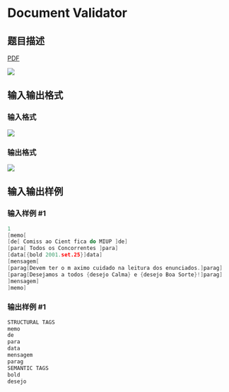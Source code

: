 # Document Validator

## 题目描述

[problemUrl]: https://uva.onlinejudge.org/index.php?option=com_onlinejudge&Itemid=8&category=10&page=show_problem&problem=772

[PDF](https://uva.onlinejudge.org/external/8/p831.pdf)

![](https://cdn.luogu.com.cn/upload/vjudge_pic/UVA831/3b3860e1aaadd81d2111e516ba3906ab0b290f37.png)

## 输入输出格式

### 输入格式

![](https://cdn.luogu.com.cn/upload/vjudge_pic/UVA831/c54794a66456c74156482972d87055f31bfa73bd.png)

### 输出格式

![](https://cdn.luogu.com.cn/upload/vjudge_pic/UVA831/2e36e27d4aa7f87bc6828da9282fc205b266977e.png)

## 输入输出样例

### 输入样例 #1

```cpp
1
[memo[
[de[ Comiss ao Cient fica do MIUP ]de]
[para[ Todos os Concorrentes ]para]
[data[{bold 2001.set.25}]data]
[mensagem[
[parag[Devem ter o m aximo cuidado na leitura dos enunciados.]parag]
[parag[Desejamos a todos {desejo Calma} e {desejo Boa Sorte}!]parag]
]mensagem]
]memo]
```


### 输出样例 #1

```cpp
STRUCTURAL TAGS
memo
de
para
data
mensagem
parag
SEMANTIC TAGS
bold
desejo
```


